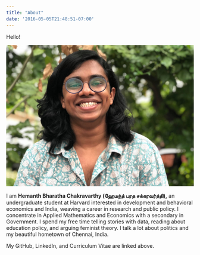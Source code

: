```yaml
---
title: "About"
date: '2016-05-05T21:48:51-07:00'
---
```


Hello!

![](hemanth.JPG)

I am **Hemanth Bharatha Chakravarthy (ஹேமந்த் பரத சக்கரவர்த்தி),** an undergraduate student at Harvard interested in development and behavioral economics and India, weaving a career in research and public policy. I concentrate in Applied Mathematics and Economics with a secondary in Government. I spend my free time telling stories with data, reading about education policy, and arguing feminist theory. I talk a lot about politics and my beautiful hometown of Chennai, India. 

My GitHub, LinkedIn, and Curriculum Vitae are linked above.
